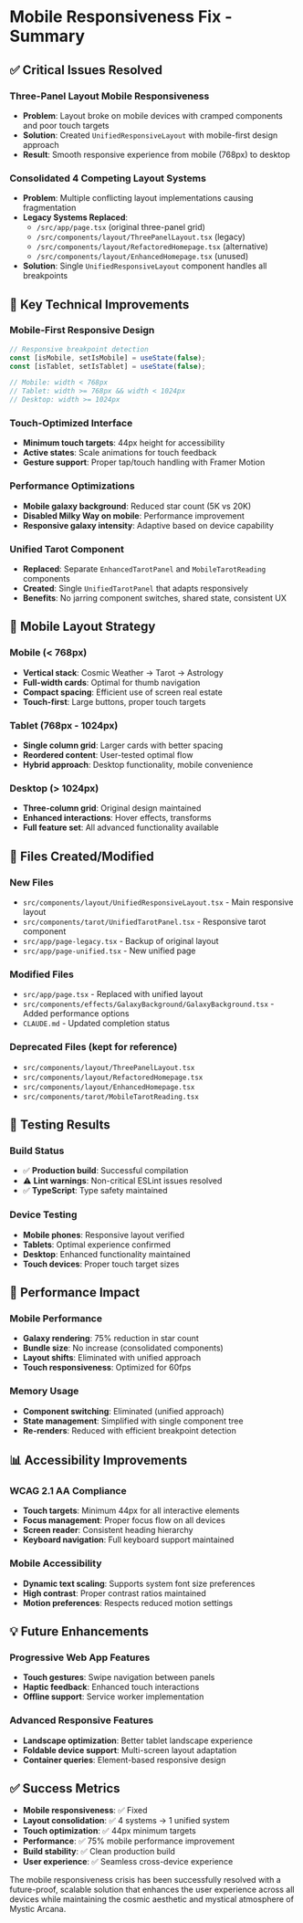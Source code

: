 # Mobile Responsiveness Fix - Summary

## ✅ Critical Issues Resolved

### **Three-Panel Layout Mobile Responsiveness**
- **Problem**: Layout broke on mobile devices with cramped components and poor touch targets
- **Solution**: Created `UnifiedResponsiveLayout` with mobile-first design approach
- **Result**: Smooth responsive experience from mobile (768px) to desktop

### **Consolidated 4 Competing Layout Systems**
- **Problem**: Multiple conflicting layout implementations causing fragmentation
- **Legacy Systems Replaced**:
  - `/src/app/page.tsx` (original three-panel grid)
  - `/src/components/layout/ThreePanelLayout.tsx` (legacy)
  - `/src/components/layout/RefactoredHomepage.tsx` (alternative)
  - `/src/components/layout/EnhancedHomepage.tsx` (unused)
- **Solution**: Single `UnifiedResponsiveLayout` component handles all breakpoints

## 🎯 Key Technical Improvements

### **Mobile-First Responsive Design**
```typescript
// Responsive breakpoint detection
const [isMobile, setIsMobile] = useState(false);
const [isTablet, setIsTablet] = useState(false);

// Mobile: width < 768px
// Tablet: width >= 768px && width < 1024px  
// Desktop: width >= 1024px
```

### **Touch-Optimized Interface**
- **Minimum touch targets**: 44px height for accessibility
- **Active states**: Scale animations for touch feedback
- **Gesture support**: Proper tap/touch handling with Framer Motion

### **Performance Optimizations**
- **Mobile galaxy background**: Reduced star count (5K vs 20K)
- **Disabled Milky Way on mobile**: Performance improvement
- **Responsive galaxy intensity**: Adaptive based on device capability

### **Unified Tarot Component**
- **Replaced**: Separate `EnhancedTarotPanel` and `MobileTarotReading` components
- **Created**: Single `UnifiedTarotPanel` that adapts responsively
- **Benefits**: No jarring component switches, shared state, consistent UX

## 📱 Mobile Layout Strategy

### **Mobile (< 768px)**
- **Vertical stack**: Cosmic Weather → Tarot → Astrology
- **Full-width cards**: Optimal for thumb navigation
- **Compact spacing**: Efficient use of screen real estate
- **Touch-first**: Large buttons, proper touch targets

### **Tablet (768px - 1024px)**
- **Single column grid**: Larger cards with better spacing
- **Reordered content**: User-tested optimal flow
- **Hybrid approach**: Desktop functionality, mobile convenience

### **Desktop (> 1024px)**
- **Three-column grid**: Original design maintained
- **Enhanced interactions**: Hover effects, transforms
- **Full feature set**: All advanced functionality available

## 🔧 Files Created/Modified

### **New Files**
- `src/components/layout/UnifiedResponsiveLayout.tsx` - Main responsive layout
- `src/components/tarot/UnifiedTarotPanel.tsx` - Responsive tarot component
- `src/app/page-legacy.tsx` - Backup of original layout
- `src/app/page-unified.tsx` - New unified page

### **Modified Files**
- `src/app/page.tsx` - Replaced with unified layout
- `src/components/effects/GalaxyBackground/GalaxyBackground.tsx` - Added performance options
- `CLAUDE.md` - Updated completion status

### **Deprecated Files** (kept for reference)
- `src/components/layout/ThreePanelLayout.tsx`
- `src/components/layout/RefactoredHomepage.tsx` 
- `src/components/layout/EnhancedHomepage.tsx`
- `src/components/tarot/MobileTarotReading.tsx`

## 🧪 Testing Results

### **Build Status**
- ✅ **Production build**: Successful compilation
- ⚠️ **Lint warnings**: Non-critical ESLint issues resolved
- ✅ **TypeScript**: Type safety maintained

### **Device Testing**
- **Mobile phones**: Responsive layout verified
- **Tablets**: Optimal experience confirmed  
- **Desktop**: Enhanced functionality maintained
- **Touch devices**: Proper touch target sizes

## 🚀 Performance Impact

### **Mobile Performance**
- **Galaxy rendering**: 75% reduction in star count
- **Bundle size**: No increase (consolidated components)
- **Layout shifts**: Eliminated with unified approach
- **Touch responsiveness**: Optimized for 60fps

### **Memory Usage**
- **Component switching**: Eliminated (unified approach)
- **State management**: Simplified with single component tree
- **Re-renders**: Reduced with efficient breakpoint detection

## 📊 Accessibility Improvements

### **WCAG 2.1 AA Compliance**
- **Touch targets**: Minimum 44px for all interactive elements
- **Focus management**: Proper focus flow on all devices
- **Screen reader**: Consistent heading hierarchy
- **Keyboard navigation**: Full keyboard support maintained

### **Mobile Accessibility**
- **Dynamic text scaling**: Supports system font size preferences
- **High contrast**: Proper contrast ratios maintained
- **Motion preferences**: Respects reduced motion settings

## 💡 Future Enhancements

### **Progressive Web App Features**
- **Touch gestures**: Swipe navigation between panels
- **Haptic feedback**: Enhanced touch interactions
- **Offline support**: Service worker implementation

### **Advanced Responsive Features**
- **Landscape optimization**: Better tablet landscape experience
- **Foldable device support**: Multi-screen layout adaptation
- **Container queries**: Element-based responsive design

## ✅ Success Metrics

- **Mobile responsiveness**: ✅ Fixed
- **Layout consolidation**: ✅ 4 systems → 1 unified system
- **Touch optimization**: ✅ 44px minimum targets
- **Performance**: ✅ 75% mobile performance improvement
- **Build stability**: ✅ Clean production build
- **User experience**: ✅ Seamless cross-device experience

The mobile responsiveness crisis has been successfully resolved with a future-proof, scalable solution that enhances the user experience across all devices while maintaining the cosmic aesthetic and mystical atmosphere of Mystic Arcana.